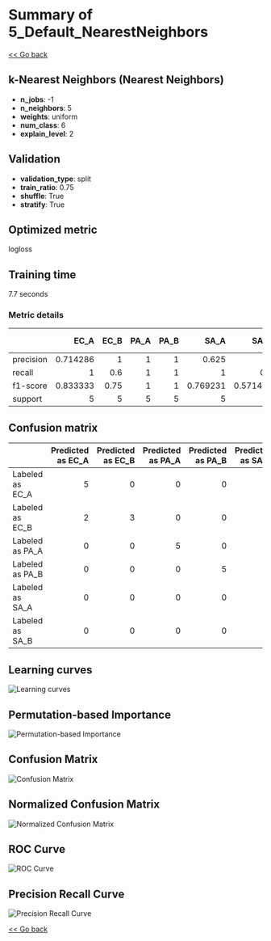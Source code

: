 # Summary of 5_Default_NearestNeighbors

[<< Go back](../README.md)


## k-Nearest Neighbors (Nearest Neighbors)
- **n_jobs**: -1
- **n_neighbors**: 5
- **weights**: uniform
- **num_class**: 6
- **explain_level**: 2

## Validation
 - **validation_type**: split
 - **train_ratio**: 0.75
 - **shuffle**: True
 - **stratify**: True

## Optimized metric
logloss

## Training time

7.7 seconds

### Metric details
|           |     EC_A |   EC_B |   PA_A |   PA_B |     SA_A |     SA_B |   accuracy |   macro avg |   weighted avg |   logloss |
|:----------|---------:|-------:|-------:|-------:|---------:|---------:|-----------:|------------:|---------------:|----------:|
| precision | 0.714286 |   1    |      1 |      1 | 0.625    | 1        |   0.833333 |    0.889881 |       0.889881 |  0.788799 |
| recall    | 1        |   0.6  |      1 |      1 | 1        | 0.4      |   0.833333 |    0.833333 |       0.833333 |  0.788799 |
| f1-score  | 0.833333 |   0.75 |      1 |      1 | 0.769231 | 0.571429 |   0.833333 |    0.820665 |       0.820665 |  0.788799 |
| support   | 5        |   5    |      5 |      5 | 5        | 5        |   0.833333 |   30        |      30        |  0.788799 |


## Confusion matrix
|                 |   Predicted as EC_A |   Predicted as EC_B |   Predicted as PA_A |   Predicted as PA_B |   Predicted as SA_A |   Predicted as SA_B |
|:----------------|--------------------:|--------------------:|--------------------:|--------------------:|--------------------:|--------------------:|
| Labeled as EC_A |                   5 |                   0 |                   0 |                   0 |                   0 |                   0 |
| Labeled as EC_B |                   2 |                   3 |                   0 |                   0 |                   0 |                   0 |
| Labeled as PA_A |                   0 |                   0 |                   5 |                   0 |                   0 |                   0 |
| Labeled as PA_B |                   0 |                   0 |                   0 |                   5 |                   0 |                   0 |
| Labeled as SA_A |                   0 |                   0 |                   0 |                   0 |                   5 |                   0 |
| Labeled as SA_B |                   0 |                   0 |                   0 |                   0 |                   3 |                   2 |

## Learning curves
![Learning curves](learning_curves.png)

## Permutation-based Importance
![Permutation-based Importance](permutation_importance.png)
## Confusion Matrix

![Confusion Matrix](confusion_matrix.png)


## Normalized Confusion Matrix

![Normalized Confusion Matrix](confusion_matrix_normalized.png)


## ROC Curve

![ROC Curve](roc_curve.png)


## Precision Recall Curve

![Precision Recall Curve](precision_recall_curve.png)



[<< Go back](../README.md)
